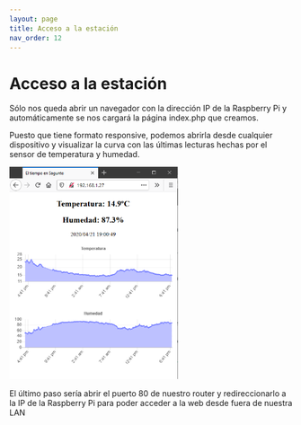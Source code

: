 ```yaml
---
layout: page
title: Acceso a la estación
nav_order: 12
---
```

# Acceso a la estación
 

Sólo nos queda abrir un navegador con la dirección IP de la Raspberry Pi y automáticamente se nos cargará la página index.php que creamos.

Puesto que tiene formato responsive, podemos abrirla desde cualquier dispositivo y visualizar la curva con las últimas lecturas hechas por el sensor de temperatura y humedad.

<img src="../images/Meteo2.png" width="300">

El último paso sería abrir el puerto 80 de nuestro router y redireccionarlo a la IP de la Raspberry Pi para poder acceder a la web desde fuera de nuestra LAN
